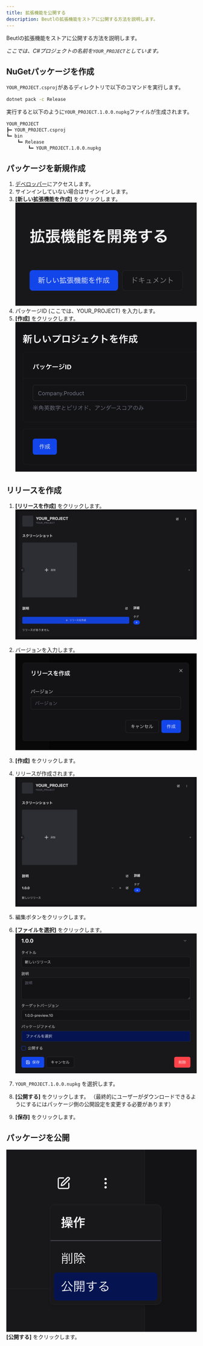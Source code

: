 ```yaml
---
title: 拡張機能を公開する
description: Beutlの拡張機能をストアに公開する方法を説明します。
---
```


Beutlの拡張機能をストアに公開する方法を説明します。

_ここでは、C#プロジェクトの名前を`YOUR_PROJECT`としています。_

## NuGetパッケージを作成
`YOUR_PROJECT.csproj`があるディレクトリで以下のコマンドを実行します。
```sh
dotnet pack -c Release
```

実行すると以下のように`YOUR_PROJECT.1.0.0.nupkg`ファイルが生成されます。
```
YOUR_PROJECT
┣━ YOUR_PROJECT.csproj
┗━ bin
    ┗━ Release
        ┗━ YOUR_PROJECT.1.0.0.nupkg
```

## パッケージを新規作成
1. [デベロッパー](https://beutl.beditor.net/ja/developer)にアクセスします。
2. サインインしていない場合はサインインします。
3. __[新しい拡張機能を作成]__ をクリックします。
   ![新しい拡張機能を作成](_images/4.publish/create-project-button.png)
4. パッケージID (ここでは、YOUR_PROJECT) を入力します。
5. __[作成]__ をクリックします。
   ![パッケージ作成](_images/4.publish/create-project-page.png)

## リリースを作成

1. __[リリースを作成]__ をクリックします。
   ![リリース作成](_images/4.publish/package-dev-page-1.png)
2. バージョンを入力します。
   ![リリース作成](_images/4.publish/create-release-dialog.png)
3. __[作成]__ をクリックします。
4. リリースが作成されます。
   ![リリース作成](_images/4.publish/package-dev-page-2.png)
5. 編集ボタンをクリックします。
6. __[ファイルを選択]__ をクリックします。
   ![リリース編集](_images/4.publish/release-view.png)
7. `YOUR_PROJECT.1.0.0.nupkg` を選択します。

8. __[公開する]__ をクリックします。
   （最終的にユーザーがダウンロードできるようにするにはパッケージ側の公開設定を変更する必要があります）
9. __[保存]__ をクリックします。

## パッケージを公開

![パッケージ公開](_images/4.publish/package-publish-button.png)
__[公開する]__ をクリックします。
